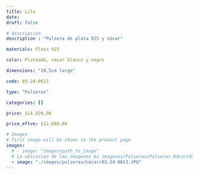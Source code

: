 ```yaml
---
title: Lila
date: 
draft: false

# descripcion
description : "Pulsera de plata 925 y nácar"

materials: Plata 925

color: Plateado, nácar blanco y negro

dimensions: "18,5cm largo"

code: 03-24-0613

type: "Pulseras"

categories: []

price: $14.920,00

price_eftvo: $12.680,00

# Images
# first image will be shown in the product page
images:
  # - image: "images/path_to_image"
  # La ubicacion de las imagenes es imagenes/Pulseras/Pulseras.Nácar/03-24-0613-lila
  - image: "./images/pulseras/nácar/03-24-0613.JPG"
---
```

